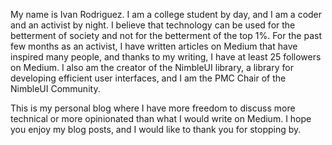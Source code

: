 My name is Ivan Rodriguez. I am a college student by day, and I am a coder and an activist by night.
I believe that technology can be used for the betterment of society and not for the betterment of the top 1%.
For the past few months as an activist, I have written articles on Medium that have inspired many people, and thanks to my writing, I have at least 25 followers on Medium.
I also am the creator of the NimbleUI library, a library for developing efficient user interfaces, and I am the PMC Chair of the NimbleUI Community.

This is my personal blog where I have more freedom to discuss more technical or more opinionated than what I would write on Medium. I hope you enjoy my blog posts, and I would like to thank you for stopping by.
